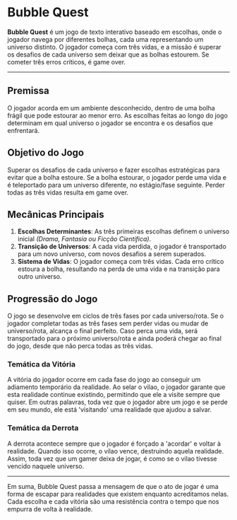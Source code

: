 # Bubble Quest

__Bubble Quest__ é um jogo de texto interativo baseado em escolhas, onde o jogador navega por diferentes bolhas, cada uma representando um universo distinto. O jogador começa com três vidas, e a missão é superar os desafios de cada universo sem deixar que as bolhas estourem. Se cometer três erros críticos, é game over.

---
## Premissa

O jogador acorda em um ambiente desconhecido, dentro de uma bolha frágil que pode estourar ao menor erro. As escolhas feitas ao longo do jogo determinam em qual universo o jogador se encontra e os desafios que enfrentará.

## Objetivo do Jogo

Superar os desafios de cada universo e fazer escolhas estratégicas para evitar que a bolha estoure. Se a bolha estourar, o jogador perde uma vida e é teleportado para um universo diferente, no estágio/fase seguinte. Perder todas as três vidas resulta em game over.

## Mecânicas Principais

1. **Escolhas Determinantes**: As três primeiras escolhas definem o universo inicial _(Drama, Fantasia ou Ficção Científica)_.
1. **Transição de Universos**: A cada vida perdida, o jogador é transportado para um novo universo, com novos desafios a serem superados.
1. **Sistema de Vidas**: O jogador começa com três vidas. Cada erro crítico estoura a bolha, resultando na perda de uma vida e na transição para outro universo.

## Progressão do Jogo

O jogo se desenvolve em ciclos de três fases por cada universo/rota. Se o jogador completar todas as três fases sem perder vidas ou mudar de universo/rota, alcança o final perfeito. Caso perca uma vida, será transportado para o próximo universo/rota e ainda poderá chegar ao final do jogo, desde que não perca todas as três vidas.


### Temática da Vitória

A vitória do jogador ocorre em cada fase do jogo ao conseguir um adiamento temporário da realidade. Ao selar o vilao, o jogador garante que esta realidade continue existindo, permitindo que ele a visite sempre que quiser. Em outras palavras, toda vez que o jogador abre um jogo e se perde em seu mundo, ele está 'visitando' uma realidade que ajudou a salvar.

### Temática da Derrota
A derrota acontece sempre que o jogador é forçado a 'acordar' e voltar à realidade. Quando isso ocorre, o vilao vence, destruindo aquela realidade. Assim, toda vez que um gamer deixa de jogar, é como se o vilao tivesse vencido naquele universo.

***
Em suma, Bubble Quest passa a mensagem de que o ato de jogar é uma forma de escapar para realidades que existem enquanto acreditamos nelas. Cada escolha e cada vitória são uma resistência contra o tempo que nos empurra de volta à realidade.

